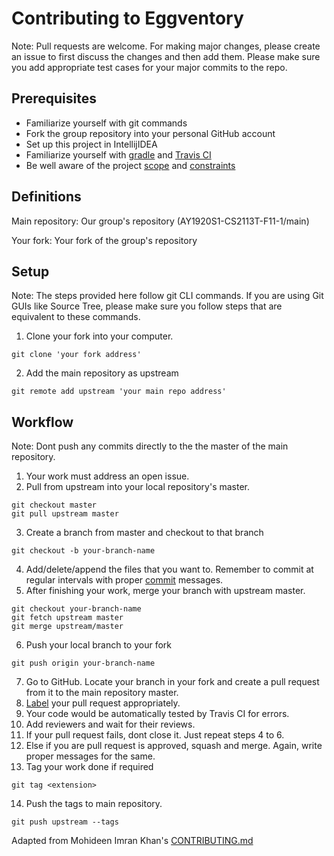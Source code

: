 # Contributing to Eggventory
Note: Pull requests are welcome. For making major changes, please create an issue to first discuss the changes and then add them. Please make sure you add appropriate test cases for your major commits to the repo. 

## Prerequisites
* Familiarize yourself with git commands
* Fork the group repository into your personal GitHub account
* Set up this project in IntellijIDEA
* Familiarize yourself with [gradle](https://github.com/AY1920S1-CS2113T-F11-1/main#tutorials) and [Travis CI](https://docs.travis-ci.com/user/tutorial/)
* Be well aware of the project [scope](https://nuscs2113-ay1920s1.github.io/website/admin/project-scope.html) and [constraints](https://nuscs2113-ay1920s1.github.io/website/admin/project-constraints.html)

## Definitions
Main repository: Our group's repository (AY1920S1-CS2113T-F11-1/main)

Your fork: Your fork of the group's repository

## Setup
Note: The steps provided here follow git CLI commands. If you are using Git GUIs like Source Tree, please make sure you follow steps that are equivalent to these commands.

1. Clone your fork into your computer.
```git
git clone 'your fork address'
```
2. Add the main repository as upstream
```git
git remote add upstream 'your main repo address'
```
## Workflow
Note: Dont push any commits directly to the the master of the main repository.

1. Your work must address an open issue.
2. Pull from upstream into your local repository's master.
```git
git checkout master
git pull upstream master
```
3. Create a branch from master and checkout to that branch
```git
git checkout -b your-branch-name
```
4. Add/delete/append the files that you want to. Remember to commit at regular intervals with proper [commit](https://chris.beams.io/posts/git-commit/) messages.
5. After finishing your work, merge your branch with upstream master.
```git
git checkout your-branch-name
git fetch upstream master
git merge upstream/master
```
6. Push your local branch to your fork
```git
git push origin your-branch-name
```
7. Go to GitHub. Locate your branch in your fork and create a pull request from it to the main repository master.
8. [Label](https://help.github.com/en/articles/applying-labels-to-issues-and-pull-requests) your pull request appropriately.
9. Your code would be automatically tested by Travis CI for errors.
10. Add reviewers and wait for their reviews.
11. If your pull request fails, dont close it. Just repeat steps 4 to 6.
12. Else if you are pull request is approved, squash and merge. Again, write proper messages for the same.
13. Tag your work done if required 
```git
git tag <extension>
```
14. Push the tags to main repository.
```git
git push upstream --tags
```

Adapted from Mohideen Imran Khan's [CONTRIBUTING.md](https://github.com/mohideenik/main/blob/master/CONTRIBUTING.md#contributing-to-duchess)
